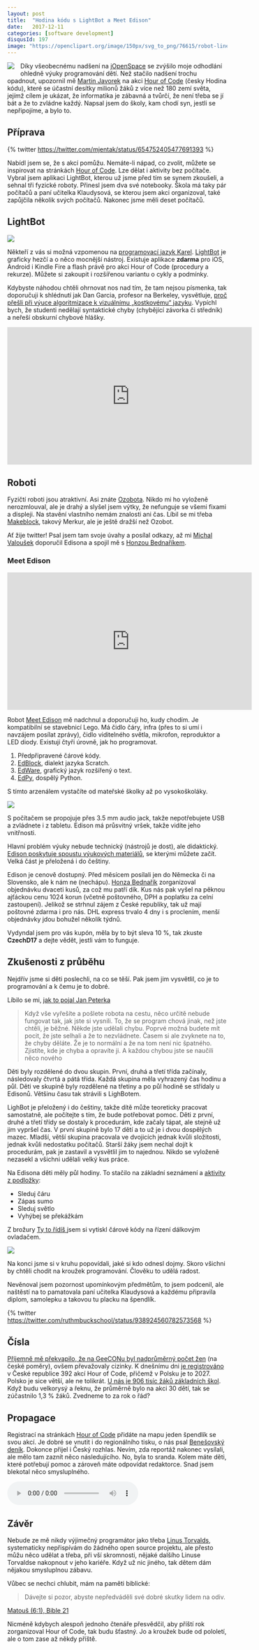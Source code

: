 ```yaml
---
layout: post
title:  "Hodina kódu s LightBot a Meet Edison"
date:   2017-12-11
categories: [software development]
disqusId: 197
image: "https://openclipart.org/image/150px/svg_to_png/76615/robot-line-art-rg1024.png"
---
```


<div style="float: left; margin: 0 1em 1em 0; text-align: center;"><a href="https://openclipart.org/detail/76615/robot-line-art"><img src="https://openclipart.org/image/150px/svg_to_png/76615/robot-line-art-rg1024.png" /></a></div>

Díky všeobecnému nadšení na [jOpenSpace](https://blog.zvestov.cz/software%20development/2017/10/24/jopenspace-2017.html) se zvýšilo moje odhodlání ohledně výuky programování dětí. Než stačilo nadšení trochu opadnout, upozornil mě [Martin Javorek](https://twitter.com/mjavorek/) na akci [Hour of Code](https://hourofcode.com) (česky Hodina kódu), které se účastní desítky milionů žáků z více než 180&nbsp;zemí světa, jejímž cílem je ukázat, že informatika je zábavná a tvůrčí, že není třeba se jí bát a že to zvládne každý. Napsal jsem do školy, kam chodí syn, jestli se nepřipojíme, a bylo to. 

<!--more-->

## Příprava

{% twitter https://twitter.com/mjentak/status/654752405477691393 %}

Nabídl jsem se, že s akcí pomůžu. Nemáte-li nápad, co zvolit, můžete se inspirovat na stránkách [Hour of Code](https://hourofcode.com). Lze dělat i aktivity bez počítače. Vybral jsem aplikaci LightBot, kterou už jsme před tím se synem zkoušeli, a sehnal tři fyzické roboty. Přinesl jsem dva své notebooky. Škola má taky pár počítačů a paní učitelka Klaudysová, se kterou jsem akci organizoval, také zapůjčila několik svých počítačů. Nakonec jsme měli deset počítačů.

## LightBot

![](/assets/2017-12-11/lightbot_screen_proc.png)

Někteří z vás si možná vzpomenou na [programovací jazyk Karel](http://wiki.ceskaskola.cz/Home/vybrane-clanky-z-let-2001-2009/ict/dobry-karel-jeste-zije). [LightBot](http://lightbot.com/) je graficky hezčí a o něco mocnější nástroj. Existuje aplikace **zdarma** pro iOS, Android i Kindle Fire a flash právě pro akci Hour of Code (procedury a rekurze). Můžete si zakoupit i rozšířenou variantu o cykly a podmínky.

Kdybyste náhodou chtěli ohrnovat nos nad tím, že tam nejsou písmenka, tak doporučuji k shlédnutí jak Dan Garcia, profesor na Berkeley, vysvětluje, [proč přešli při výuce algoritmizace k vizuálnímu „kostkovému“ jazyku](https://www.youtube.com/watch?v=_Mwc1gc77dc). Vypíchl bych, že studenti nedělají syntaktické chyby (chybějící závorka či středník) a neřeší obskurní chybové hlášky.

<iframe width="560" height="315" src="https://www.youtube.com/embed/_Mwc1gc77dc?rel=0" frameborder="0" gesture="media" allow="encrypted-media" allowfullscreen></iframe>

## Roboti

Fyzičtí roboti jsou atraktivní. Asi znáte [Ozobota](https://ozobot.com). Nikdo mi ho vyloženě nerozmlouval, ale je drahý a slyšel jsem výtky, že nefunguje se všemi fixami a displeji. Na stavění vlastního nemám znalosti ani čas. Líbil se mi třeba [Makeblock](http://store.makeblock.com/mbot-ranger), takový Merkur, ale je ještě dražší než Ozobot.

Ať žije twitter! Psal jsem tam svoje úvahy a posílal odkazy, až mi [Michal Valoušek](https://twitter.com/msgre) doporučil Edisona a spojil mě s [Honzou Bednaříkem](https://twitter.com/janbednarik).

### Meet Edison

<iframe width="560" height="315" src="https://www.youtube.com/embed/ooSYO5Azj4E?rel=0" frameborder="0" gesture="media" allow="encrypted-media" allowfullscreen></iframe>

Robot [Meet Edison](https://meetedison.com/) mě nadchnul a doporučuji ho, kudy chodím. Je kompatibilní se stavebnicí Lego. Má čidlo čáry, infra (přes to si umí i navzájem posílat zprávy), čidlo viditelného světla, mikrofon, reproduktor a LED diody. Existují čtyři úrovně, jak ho programovat.

1. Předpřipravené čárové kódy.
2. [EdBlock](https://meetedison.com/robot-programming-software/edblocks/), dialekt jazyka Scratch.
3. [EdWare](https://meetedison.com/robot-programming-software/edware/), grafický jazyk rozšířený o text.
4. [EdPy](https://meetedison.com/robot-programming-software/edpy/), dospělý Python.

S tímto arzenálem vystačíte od mateřské školky až po vysokoškoláky.

![](/assets/2017-12-11/edison.jpg)

S počítačem se propojuje přes 3.5&nbsp;mm audio jack, takže nepotřebujete USB a zvládnete i z tabletu. Edison má průsvitný vršek, takže vidíte jeho vnitřnosti.

Hlavní problém výuky nebude technický (nástrojů je dost), ale didaktický. [Edison poskytuje spoustu výukových materiálů](https://meetedison.com/robotics-lesson-plans/), se kterými můžete začít. Velká část je přeložená i do češtiny.

Edison je cenově dostupný. Před měsícem posílali jen do Německa či na Slovensko, ale k nám ne (nechápu). [Honza Bednařík](https://twitter.com/janbednarik) zorganizoval objednávku dvaceti kusů, za což mu patří dík. Kus nás pak vyšel na pěknou ajťáckou cenu 1024 korun (včetně poštovného, DPH a poplatku za celní zastoupení). Jelikož se strhnul zájem z České republiky, tak už mají poštovné zdarma i pro nás. DHL express trvalo 4 dny i s proclením, menší objednávky jdou bohužel několik týdnů.

Vydyndal jsem pro vás kupón, měla by to být sleva 10&nbsp;%, tak zkuste **CzechD17** a dejte vědět, jestli vám to funguje.

## Zkušenosti z průběhu

Nejdřív jsme si děti poslechli, na co se těší. Pak jsem jim vysvětlil, co je to programování a k čemu je to dobré.

Líbilo se mi, [jak to pojal Jan Peterka](http://student.e15.cz/agora/jan-peterka-ucme-programovani-1340185)

> Když vše vyřešíte a pošlete robota na cestu, něco určitě nebude fungovat tak, jak jste si vysnili. To, že se program chová jinak, než jste chtěli, je běžné. Někde jste udělali chybu. Poprvé možná budete mít pocit, že jste selhali a že to nezvládnete. Časem si ale zvyknete na to, že chyby děláte. Že je to normální a že na tom není nic špatného. Zjistíte, kde je chyba a opravíte ji. A každou chybou jste se naučili něco nového

Děti byly rozdělené do dvou skupin. První, druhá a třetí třída začínaly, následovaly čtvrtá a pátá třída. Každá skupina měla vyhrazený čas hodinu a půl. Děti ve skupině byly rozdělené na třetiny a po půl hodině se střídaly u Edisonů. Většinu času tak strávili s LighBotem.

LighBot je přeložený i do češtiny, takže dítě může teoreticky pracovat samostatně, ale počítejte s tím, že bude potřebovat pomoc. Děti z první, druhé a třetí třídy se dostaly k procedurám, kde začaly tápat, ale stejně už jim vypršel čas. V první skupině bylo 17 dětí a to už je i dvou dospělých mazec. Mladší, větší skupina pracovala ve dvojicích jednak kvůli složitosti, jednak kvůli nedostatku počítačů. Starší žáky jsem nechal dojít k procedurám, pak je zastavil a vysvětlil jim to najednou. Nikdo se vyloženě nezasekl a všichni udělali velký kus práce.

Na Edisona děti měly půl hodiny. To stačilo na základní seznámení a [aktivity z podložky](https://meetedison.com/edmat/):
* Sleduj čáru
* Zápas sumo
* Sleduj světlo
* Vyhýbej se překážkám

Z brožury [Ty to řídíš ](https://meetedison.com/content/EdBooks/Czech/EdBook1%20-%20EdVenture%20-%20Ty%20to%20ridis.pdf) jsem si vytiskl čárové kódy na řízení dálkovým ovladačem.

![](/assets/2017-12-11/kruh.jpg)

Na konci jsme si v kruhu popovídali, jaké si kdo odnesl dojmy. Skoro všichni by chtěli chodit na kroužek programování. Člověku to udělá radost.

Nevěnoval jsem pozornost upomínkovým předmětům, to jsem podcenil, ale naštěstí na to pamatovala paní učitelka Klaudysová a každému připravila diplom, samolepku a takovou tu placku na špendlík.

{% twitter https://twitter.com/ruthmbuckschool/status/938924560782573568 %}

## Čísla

[Příjemně mě překvapilo, že na GeeCONu byl nadprůměrný počet žen](https://blog.zvestov.cz/software%20development/2017/11/27/geecon-2017.html) (na české poměry), ovšem převažovaly cizinky. K dnešnímu dni [je registrováno](https://hourofcode.com/cz/events/all) v České republice 392 akcí Hour of Code, přičemž v Polsku je to 2027. Polsko je sice větší, ale ne tolikrát. [U nás je 906 tisíc žáků základních škol](https://www.czso.cz/csu/czso/cr_od_roku_1989_skoly). Když budu velkorysý a řeknu, že průměrně bylo na akci 30 dětí, tak se zúčastnilo 1,3&nbsp;% žáků. Zvedneme to za rok o řád?

## Propagace

Registrací na stránkách [Hour of Code](https://hourofcode.com) přidáte na mapu jeden špendlík se svou akcí. Je dobré se vnutit i do regionálního tisku, o nás psal [Benešovský deník](https://benesovsky.denik.cz/zpravy_region/zaci-si-vyzkouseli-programovani-a-ne-naposledy-20171206.html). Dokonce přijel i Český rozhlas. Nevím, zda reportáž nakonec vysílali, ale mělo tam zaznít něco následujícího. No, byla to sranda. Kolem máte děti, které potřebují pomoc a zároveň máte odpovídat redaktorce. Snad jsem blekotal něco smysluplného.

<audio controls><source src="/assets/2017-12-11/STC-bn-lounovice-programovani-robotu.mp3" type="audio/mpeg">Váš prohlížeč nepodporuje přehrávání mp3.</audio>

## Závěr

Nebude ze mě nikdy výjimečný programátor jako třeba [Linus Torvalds](https://en.wikipedia.org/wiki/Linus_Torvalds), systematicky nepřispívám do žádného open source projektu, ale přesto můžu něco udělat a třeba, při vší skromnosti, nějaké dalšího Linuse Torvaldse nakopnout v jeho kariéře. Když už nic jiného, tak dětem dám nějakou smysluplnou zábavu.

Vůbec se nechci chlubit, mám na paměti biblické:

> Dávejte si pozor, abyste nepředváděli své dobré skutky lidem na odiv.

[Matouš (6:1), Bible 21](http://www.bible21.cz/online#matous/6/1)

Nicméně kdybych alespoň jednoho čtenáře přesvědčil, aby příští rok zorganizoval Hour of Code, tak budu šťastný. Jo a kroužek bude od pololetí, ale o tom zase až někdy příště.

